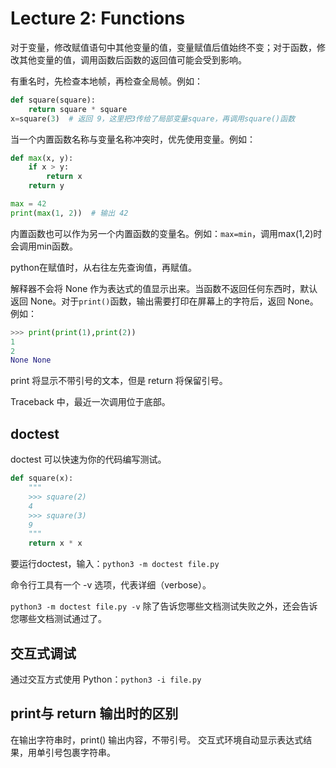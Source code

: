 # Lecture 2: Functions

对于变量，修改赋值语句中其他变量的值，变量赋值后值始终不变；对于函数，修改其他变量的值，调用函数后函数的返回值可能会受到影响。

有重名时，先检查本地帧，再检查全局帧。例如：

```python
def square(square):
    return square * square
x=square(3)  # 返回 9，这里把3传给了局部变量square，再调用square()函数
```

当一个内置函数名称与变量名称冲突时，优先使用变量。例如：

```python
def max(x, y):
    if x > y:
        return x
    return y

max = 42
print(max(1, 2))  # 输出 42
```

内置函数也可以作为另一个内置函数的变量名。例如：`max=min`，调用max(1,2)时会调用min函数。

python在赋值时，从右往左先查询值，再赋值。

解释器不会将 None 作为表达式的值显示出来。当函数不返回任何东西时，默认返回 None。对于`print()`函数，输出需要打印在屏幕上的字符后，返回 None。例如：

```python
>>> print(print(1),print(2))
1
2
None None
```

print 将显示不带引号的文本，但是 return 将保留引号。

Traceback 中，最近一次调用位于底部。

## doctest

doctest 可以快速为你的代码编写测试。

```python
def square(x):
    """
    >>> square(2)
    4
    >>> square(3)
    9
    """
    return x * x
```

要运行doctest，输入：`python3 -m doctest file.py`

命令行工具有一个 -v 选项，代表详细（verbose）。

`python3 -m doctest file.py -v` 除了告诉您哪些文档测试失败之外，还会告诉您哪些文档测试通过了。

## 交互式调试

通过交互方式使用 Python：`python3 -i file.py`

## print与 return 输出时的区别

在输出字符串时，print() 输出内容，不带引号。
交互式环境自动显示表达式结果，用单引号包裹字符串。